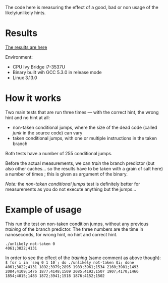 The code here is measuring the effect of a good, bad or non usage of the likely/unlikely hints. 


Results
========
[The results are here](https://docs.google.com/spreadsheets/d/1EeC85u_8TcMqYpP68IKHj1Ej9prlyyI7pzeqY_eVRD8/pubhtml)

Environment:
 - CPU Ivy Bridge i7-3537U
 - Binary built wih GCC 5.3.0 in release mode
 - Linux 3.13.0


How it works
============
Two main tests that are run three times &mdash; with the correct hint, the wrong hint and no hint at all:
 - non-taken conditional jumps, where the size of the dead code (called *junk* in the source code) can vary
 - taken conditional jumps, with one or multiple instructions in the taken branch

Both tests have a number of 255 conditional jumps. 

Before the actual measurements, we can *train* the branch predictor (but also other caches... so the results have
to be taken with a grain of salt here) a number of times ; this is given as argument of the binary.

*Note:* the *non-taken conditional jumps* test is definitely better for measurements as you do not execute anything 
but the jumps...


Example of usage
================
This run the test on non-taken condition jumps, without any previous *training* of the branch predictor. 
The three numbers are the time in nanoseconds, for wrong hint, no hint and correct hint.

```
./unlikely not-taken 0
4061;3822;4131
```

In order to see the effect of the *training* (same comment as above though):
``
$ for i in `seq 0 1 10`; do ./unlikely not-taken $i; done
4061;3822;4131
1892;3979;2895
1983;3961;1534
2160;3981;1493
2084;4109;1476
1877;4148;1509
2085;4192;1507
1907;4170;1466
1854;4015;1483
1872;3941;1518
1876;4152;1502
``

